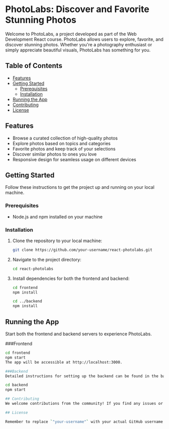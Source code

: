 # PhotoLabs: Discover and Favorite Stunning Photos

Welcome to PhotoLabs, a project developed as part of the Web Development React course. PhotoLabs allows users to explore, favorite, and discover stunning photos. Whether you're a photography enthusiast or simply appreciate beautiful visuals, PhotoLabs has something for you.

## Table of Contents

- [Features](#features)
- [Getting Started](#getting-started)
  - [Prerequisites](#prerequisites)
  - [Installation](#installation)
- [Running the App](#running-the-app)
- [Contributing](#contributing)
- [License](#license)

## Features

- Browse a curated collection of high-quality photos
- Explore photos based on topics and categories
- Favorite photos and keep track of your selections
- Discover similar photos to ones you love
- Responsive design for seamless usage on different devices

## Getting Started

Follow these instructions to get the project up and running on your local machine.

### Prerequisites

- Node.js and npm installed on your machine

### Installation

1. Clone the repository to your local machine:

   ```sh
   git clone https://github.com/your-username/react-photolabs.git

2. Navigate to the project directory:

   ```sh
   cd react-photolabs

3. Install dependencies for both the frontend and backend:

   ```sh
   cd frontend
   npm install
   
   cd ../backend
   npm install

## Running the App

Start both the frontend and backend servers to experience PhotoLabs.

###Frontend
  ```sh
  cd frontend
  npm start
The app will be accessible at http://localhost:3000.

###Backend
Detailed instructions for setting up the backend can be found in the backend/readme file.

  cd backend
  npm start

## Contributing
We welcome contributions from the community! If you find any issues or have ideas for improvements, feel free to submit a pull request.

## License

Remember to replace `"your-username"` with your actual GitHub username in the clone URL. Additionally, you can create a `CONTRIBUTING.md` file to outline specific guidelines for contributing to your project if desired.


